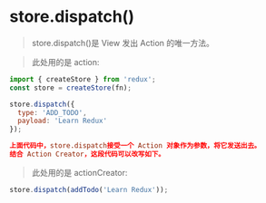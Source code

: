 # store.dispatch()
> store.dispatch()是 View 发出 Action 的唯一方法。

> 此处用的是 action:
```js
import { createStore } from 'redux';
const store = createStore(fn);

store.dispatch({
  type: 'ADD_TODO',
  payload: 'Learn Redux'
});
```
```conf
上面代码中，store.dispatch接受一个 Action 对象作为参数，将它发送出去。
结合 Action Creator，这段代码可以改写如下。
```

> 此处用的是 actionCreator:
```js
store.dispatch(addTodo('Learn Redux'));
```
